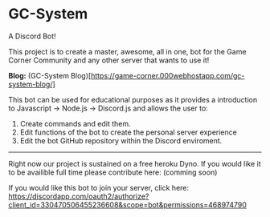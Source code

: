 # GC-System
A Discord Bot!

This project is to create a master, awesome, all in one, bot for the Game Corner Community and any other server that wants to use it!

**Blog:** (GC-System Blog)[https://game-corner.000webhostapp.com/gc-system-blog/]

This bot can be used for educational purposes as it provides a introduction to Javascript -> Node.js -> Discord.js and allows the user to:
1. Create commands and edit them.
2. Edit functions of the bot to create the personal server experience
2. Edit the bot GitHub repository within the Discord enviroment.

___

Right now our project is sustained on a free heroku Dyno. If you would like it to be availible full time please contribute here: 
(comming soon)

If you would like this bot to join your server, click here: https://discordapp.com/oauth2/authorize?client_id=330470506455236608&scope=bot&permissions=468974790
